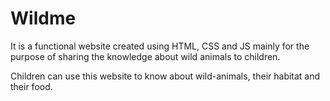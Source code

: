 # Wildme
It is a functional website created using HTML, CSS and JS mainly for the purpose of sharing the knowledge about wild animals to children.

Children can use this website to know about wild-animals, their habitat and their food.
